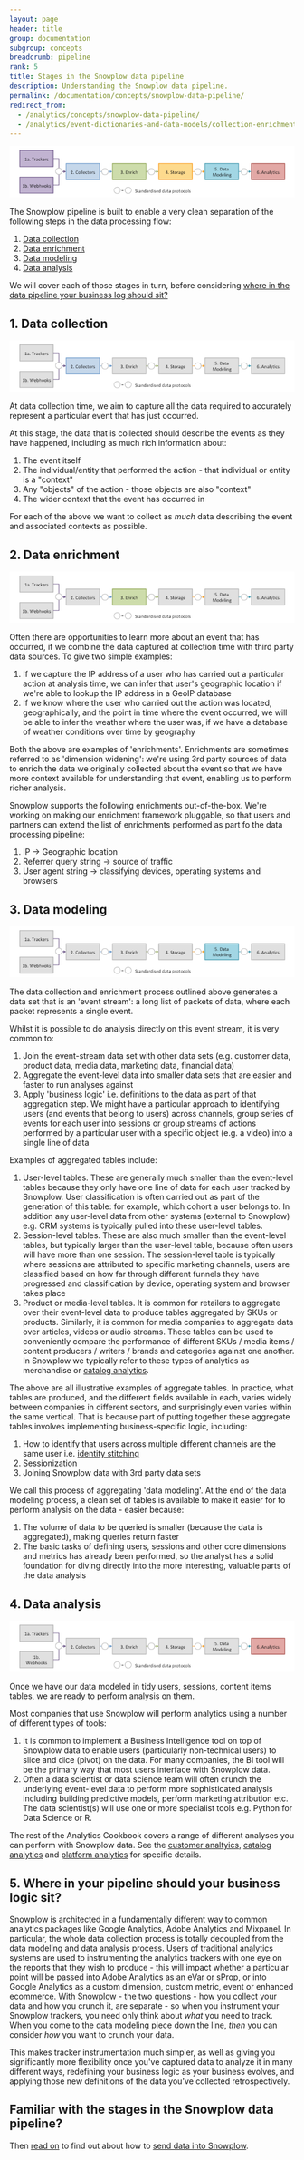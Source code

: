 ```yaml
---
layout: page
header: title
group: documentation
subgroup: concepts
breadcrumb: pipeline
rank: 5
title: Stages in the Snowplow data pipeline
description: Understanding the Snowplow data pipeline.
permalink: /documentation/concepts/snowplow-data-pipeline/
redirect_from:
  - /analytics/concepts/snowplow-data-pipeline/
  - /analytics/event-dictionaries-and-data-models/collection-enrichment-modeling-analysis.html
---
```


![data-pipeline](/assets/img/architecture/snowplow-architecture.png)

The Snowplow pipeline is built to enable a very clean separation of the following steps in the data processing flow:

1. [Data collection](#data-collection)
2. [Data enrichment](#data-enrichment)
3. [Data modeling](#data-modeling)
4. [Data analysis](#data-analysis)


We will cover each of those stages in turn, before considering [where in the data pipeline your business log should sit?](#where-in-your-data-pipeline-should-your-business-logic-sit)


<h2><a name="">1. Data collection</a></h2>

![data-collection](/assets/img/architecture/snowplow-architecture-2-collectors.png)

At data collection time, we aim to capture all the data required to accurately represent a particular event that has just occurred.

At this stage, the data that is collected should describe the events as they have happened, including as much rich information about:

1. The event itself
2. The individual/entity that performed the action - that individual or entity is a "context"
3. Any "objects" of the action - those objects are also "context"
4. The wider context that the event has occurred in

For each of the above we want to collect as *much* data describing the event and associated contexts as possible.

<h2><a name="data-enrichment">2. Data enrichment</a></h2>

![data-collection](/assets/img/architecture/snowplow-architecture-3-enrichment.png)

Often there are opportunities to learn more about an event that has occurred, if we combine the data captured at collection time with third party data sources. To give two simple examples:

1. If we capture the IP address of a user who has carried out a particular action at analysis time, we can infer that user's geographic location if we're able to lookup the IP address in a GeoIP database
2. If we know where the user who carried out the action was located, geographically, and the point in time where the event occurred, we will be able to infer the weather where the user was, if we have a database of weather conditions over time by geography

Both the above are examples of 'enrichments'. Enrichments are sometimes referred to as 'dimension widening': we're using 3rd party sources of data to enrich the data we originally collected about the event so that we have more context available for understanding that event, enabling us to perform richer analysis.

Snowplow supports the following enrichments out-of-the-box. We're working on making our enrichment framework pluggable, so that users and partners can extend the list of enrichments performed as part fo the data processing pipeline:

1. IP -> Geographic location
2. Referrer query string -> source of traffic
3. User agent string -> classifying devices, operating systems and browsers


<h2><a name="data-modeling">3. Data modeling</a></h2>

![data-collection](/assets/img/architecture/snowplow-architecture-5-data-modeling.png)

The data collection and enrichment process outlined above generates a data set that is an 'event stream': a long list of packets of data, where each packet represents a single event.

Whilst it is possible to do analysis directly on this event stream, it is very common to:

1. Join the event-stream data set with other data sets (e.g. customer data, product data, media data, marketing data, financial data)
2. Aggregate the event-level data into smaller data sets that are easier and faster to run analyses against
3. Apply 'business logic' i.e. definitions to the data as part of that aggregation step. We might have a particular approach to identifying users (and events that belong to users) across channels, group series of events for each user into sessions or group streams of actions performed by a particular user with a specific object (e.g. a video) into a single line of data

Examples of aggregated tables include:

1. User-level tables. These are generally much smaller than the event-level tables because they only have one line of data for each user tracked by Snowplow. User classification  is often carried out as part of the generation of this table: for example, which cohort a user belongs to. In addition any user-level data from other systems (external to Snowplow) e.g. CRM systems is typically pulled into these user-level tables.
2. Session-level tables. These are also much smaller than the event-level tables, but typically larger than the user-level table, because often users will have more than one session. The session-level table is typically where sessions are attributed to specific marketing channels, users are classified based on how far through different funnels they have progressed and classification by device, operating system and browser takes place
3. Product or media-level tables. It is common for retailers to aggregate over their event-level data to produce tables aggregated by SKUs or products. Similarly, it is common for media companies to aggregate data over articles, videos or audio streams. These tables can be used to conveniently compare the performance of different SKUs / media items / content producers / writers / brands and categories against one another. In Snowplow we typically refer to these types of analytics as merchandise or [catalog analytics](/analytics/catalog-analytics/overview.html).

The above are all illustrative examples of aggregate tables. In practice, what tables are produced, and the different fields available in each, varies widely between companies in different sectors, and surprisingly even varies within the same vertical. That is because part of putting together these aggregate tables involves implementing business-specific logic, including:

1. How to identify that users across multiple different channels are the same user i.e. [identity stitching](/analytics/customer-analytics/identifying-users.html)
2. Sessionization
3. Joining Snowplow data with 3rd party data sets

We call this process of aggregating  'data modeling'. At the end of the data modeling process, a clean set of tables is available to make it easier for to perform analysis on the data - easier because:

1. The volume of data to be queried is smaller (because the data is aggregated), making queries return faster
2. The basic tasks of defining users, sessions and other core dimensions and metrics has already been performed, so the analyst has a solid foundation for diving directly into the more interesting, valuable parts of the data analysis

<h2><a name="data-analysis">4. Data analysis</a></h2>

![data-collection](/assets/img/architecture/snowplow-architecture-6-analytics.png)

Once we have our data modeled in tidy users, sessions, content items tables, we are ready to perform analysis on them.

Most companies that use Snowplow will perform analytics using a number of different types of tools:

1. It is common to implement a Business Intelligence tool on top of Snowplow data to enable users (particularly non-technical users) to slice and dice (pivot) on the data. For many companies, the BI tool will be the primary way that most users interface with Snowplow data.
2. Often a data scientist or data science team will often crunch the underlying event-level data to perform more sophisticated analysis including building predictive models, perform marketing attribution etc. The data scientist(s) will use one or more specialist tools e.g. Python for Data Science or R.

The rest of the Analytics Cookbook covers a range of different analyses you can perform with Snowplow data. See the [customer analtyics](/analytics/customer-analytics/overview.html), [catalog analytics](/analytics/catalog-analytics/overview.html) and [platform analytics](/analytics/platform-analytics/overview.html) for specific details.

<h2><a name="where-in-your-data-pipeline-should-your-business-logic-sit">5. Where in your pipeline should your business logic sit?</a></h2>

Snowplow is architected in a fundamentally different way to common analytics packages like Google Analytics, Adobe Analytics and Mixpanel. In particular, the whole data collection process is totally decoupled from the data modeling and data analysis process. Users of traditional analytics systems are used to instrumenting the analytics trackers with one eye on the reports that they wish to produce - this will impact whether a particular point will be passed into Adobe Analytics as an eVar or sProp, or into Google Analytics as a custom dimension, custom metric, event or enhanced ecommerce. With Snowplow - the two questions - how you collect your data and how you crunch it, are separate - so when you instrument your Snowplow trackers, you need only think about _what_ you need to track. When you come to the data modeling piece down the line, _then_ you can consider _how_ you want to crunch your data.

This makes tracker instrumentation much simpler, as well as giving you significantly more flexibility once you've captured data to analyze it in many different ways, redefining your business logic as your business evolves, and applying those new definitions of the data you've collected retrospectively.

## Familiar with the stages in the Snowplow data pipeline?

Then [read on](../sending-data-into-snowplow) to find out about how to [send data into Snowplow](../sending-data-into-snowplow).
